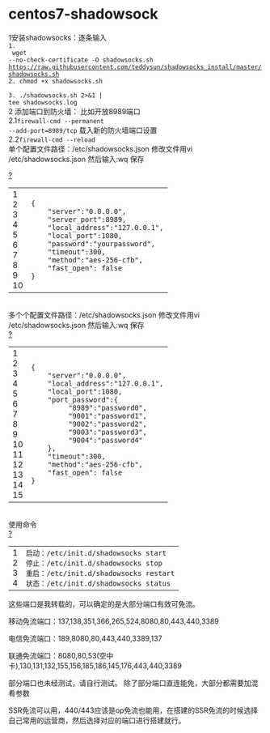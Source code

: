# centos7-shadowsock
1安装shadowsocks：逐条输入</br>
<code>1.   <br> wget --no-check-certificate -O shadowsocks.sh https://raw.githubusercontent.com/teddysun/shadowsocks_install/master/shadowsocks.sh
2. chmod +x shadowsocks.sh</br>
<br>3.    ./shadowsocks.sh 2>&1 | tee shadowsocks.log</code></br>
2 添加端口到防火墙：
比如开放8989端口</br>
2.1<code>firewall-cmd --permanent --add-port=8989/tcp</code>
载入新的防火墙端口设置</br>
2.2<code>firewall-cmd --reload</code></br>
单个配置文件路径：/etc/shadowsocks.json 修改文件用vi /etc/shadowsocks.json 然后输入:wq 保存
<link rel='stylesheet' type='text/css' href='http://tools.oschina.net/js/syntaxhighlighter_3.0.83/styles/shCoreDjango.css'/><div id="highlighter_449060" class="syntaxhighlighter  js"><div class="toolbar"><span><a href="#" class="toolbar_item command_help help">?</a></span></div><table border="0" cellpadding="0" cellspacing="0"><tbody><tr><td class="gutter"><div class="line number1 index0 alt2">1</div><div class="line number2 index1 alt1">2</div><div class="line number3 index2 alt2">3</div><div class="line number4 index3 alt1">4</div><div class="line number5 index4 alt2">5</div><div class="line number6 index5 alt1">6</div><div class="line number7 index6 alt2">7</div><div class="line number8 index7 alt1">8</div><div class="line number9 index8 alt2">9</div><div class="line number10 index9 alt1">10</div></td><td class="code"><div class="container"><div class="line number1 index0 alt2"><code class="js plain">{</code></div><div class="line number2 index1 alt1"><code class="js spaces">&nbsp;&nbsp;&nbsp;&nbsp;</code><code class="js string">"server"</code><code class="js plain">:</code><code class="js string">"0.0.0.0"</code><code class="js plain">,</code></div><div class="line number3 index2 alt2"><code class="js spaces">&nbsp;&nbsp;&nbsp;&nbsp;</code><code class="js string">"server_port"</code><code class="js plain">:8989,</code></div><div class="line number4 index3 alt1"><code class="js spaces">&nbsp;&nbsp;&nbsp;&nbsp;</code><code class="js string">"local_address"</code><code class="js plain">:</code><code class="js string">"127.0.0.1"</code><code class="js plain">,</code></div><div class="line number5 index4 alt2"><code class="js spaces">&nbsp;&nbsp;&nbsp;&nbsp;</code><code class="js string">"local_port"</code><code class="js plain">:1080,</code></div><div class="line number6 index5 alt1"><code class="js spaces">&nbsp;&nbsp;&nbsp;&nbsp;</code><code class="js string">"password"</code><code class="js plain">:</code><code class="js string">"yourpassword"</code><code class="js plain">,</code></div><div class="line number7 index6 alt2"><code class="js spaces">&nbsp;&nbsp;&nbsp;&nbsp;</code><code class="js string">"timeout"</code><code class="js plain">:300,</code></div><div class="line number8 index7 alt1"><code class="js spaces">&nbsp;&nbsp;&nbsp;&nbsp;</code><code class="js string">"method"</code><code class="js plain">:</code><code class="js string">"aes-256-cfb"</code><code class="js plain">,</code></div><div class="line number9 index8 alt2"><code class="js spaces">&nbsp;&nbsp;&nbsp;&nbsp;</code><code class="js string">"fast_open"</code><code class="js plain">:&nbsp;</code><code class="js keyword">false</code></div><div class="line number10 index9 alt1"><code class="js plain">}</code></div></div></td></tr></tbody></table></div>
</br>
多个个配置文件路径：/etc/shadowsocks.json 修改文件用vi /etc/shadowsocks.json 然后输入:wq 保存</br>
<link rel='stylesheet' type='text/css' href='http://tools.oschina.net/js/syntaxhighlighter_3.0.83/styles/shCoreDjango.css'/><div id="highlighter_347772" class="syntaxhighlighter  js"><div class="toolbar"><span><a href="#" class="toolbar_item command_help help">?</a></span></div><table border="0" cellpadding="0" cellspacing="0"><tbody><tr><td class="gutter"><div class="line number1 index0 alt2">1</div><div class="line number2 index1 alt1">2</div><div class="line number3 index2 alt2">3</div><div class="line number4 index3 alt1">4</div><div class="line number5 index4 alt2">5</div><div class="line number6 index5 alt1">6</div><div class="line number7 index6 alt2">7</div><div class="line number8 index7 alt1">8</div><div class="line number9 index8 alt2">9</div><div class="line number10 index9 alt1">10</div><div class="line number11 index10 alt2">11</div><div class="line number12 index11 alt1">12</div><div class="line number13 index12 alt2">13</div><div class="line number14 index13 alt1">14</div><div class="line number15 index14 alt2">15</div></td><td class="code"><div class="container"><div class="line number1 index0 alt2"><code class="js plain">{</code></div><div class="line number2 index1 alt1"><code class="js spaces">&nbsp;&nbsp;&nbsp;&nbsp;</code><code class="js string">"server"</code><code class="js plain">:</code><code class="js string">"0.0.0.0"</code><code class="js plain">,</code></div><div class="line number3 index2 alt2"><code class="js spaces">&nbsp;&nbsp;&nbsp;&nbsp;</code><code class="js string">"local_address"</code><code class="js plain">:</code><code class="js string">"127.0.0.1"</code><code class="js plain">,</code></div><div class="line number4 index3 alt1"><code class="js spaces">&nbsp;&nbsp;&nbsp;&nbsp;</code><code class="js string">"local_port"</code><code class="js plain">:1080,</code></div><div class="line number5 index4 alt2"><code class="js spaces">&nbsp;&nbsp;&nbsp;&nbsp;</code><code class="js string">"port_password"</code><code class="js plain">:{</code></div><div class="line number6 index5 alt1"><code class="js spaces">&nbsp;&nbsp;&nbsp;&nbsp;&nbsp;&nbsp;&nbsp;&nbsp;&nbsp;</code><code class="js string">"8989"</code><code class="js plain">:</code><code class="js string">"password0"</code><code class="js plain">,</code></div><div class="line number7 index6 alt2"><code class="js spaces">&nbsp;&nbsp;&nbsp;&nbsp;&nbsp;&nbsp;&nbsp;&nbsp;&nbsp;</code><code class="js string">"9001"</code><code class="js plain">:</code><code class="js string">"password1"</code><code class="js plain">,</code></div><div class="line number8 index7 alt1"><code class="js spaces">&nbsp;&nbsp;&nbsp;&nbsp;&nbsp;&nbsp;&nbsp;&nbsp;&nbsp;</code><code class="js string">"9002"</code><code class="js plain">:</code><code class="js string">"password2"</code><code class="js plain">,</code></div><div class="line number9 index8 alt2"><code class="js spaces">&nbsp;&nbsp;&nbsp;&nbsp;&nbsp;&nbsp;&nbsp;&nbsp;&nbsp;</code><code class="js string">"9003"</code><code class="js plain">:</code><code class="js string">"password3"</code><code class="js plain">,</code></div><div class="line number10 index9 alt1"><code class="js spaces">&nbsp;&nbsp;&nbsp;&nbsp;&nbsp;&nbsp;&nbsp;&nbsp;&nbsp;</code><code class="js string">"9004"</code><code class="js plain">:</code><code class="js string">"password4"</code></div><div class="line number11 index10 alt2"><code class="js spaces">&nbsp;&nbsp;&nbsp;&nbsp;</code><code class="js plain">},</code></div><div class="line number12 index11 alt1"><code class="js spaces">&nbsp;&nbsp;&nbsp;&nbsp;</code><code class="js string">"timeout"</code><code class="js plain">:300,</code></div><div class="line number13 index12 alt2"><code class="js spaces">&nbsp;&nbsp;&nbsp;&nbsp;</code><code class="js string">"method"</code><code class="js plain">:</code><code class="js string">"aes-256-cfb"</code><code class="js plain">,</code></div><div class="line number14 index13 alt1"><code class="js spaces">&nbsp;&nbsp;&nbsp;&nbsp;</code><code class="js string">"fast_open"</code><code class="js plain">:&nbsp;</code><code class="js keyword">false</code></div><div class="line number15 index14 alt2"><code class="js plain">}</code></div></div></td></tr></tbody></table></div></br>
使用命令
</br><link rel='stylesheet' type='text/css' href='http://tools.oschina.net/js/syntaxhighlighter_3.0.83/styles/shCoreDjango.css'/><div id="highlighter_969916" class="syntaxhighlighter  js"><div class="toolbar"><span><a href="#" class="toolbar_item command_help help">?</a></span></div><table border="0" cellpadding="0" cellspacing="0"><tbody><tr><td class="gutter"><div class="line number1 index0 alt2">1</div><div class="line number2 index1 alt1">2</div><div class="line number3 index2 alt2">3</div><div class="line number4 index3 alt1">4</div></td><td class="code"><div class="container"><div class="line number1 index0 alt2"><code class="js plain">启动：/etc/init.d/shadowsocks&nbsp;start</code></div><div class="line number2 index1 alt1"><code class="js plain">停止：/etc/init.d/shadowsocks&nbsp;stop</code></div><div class="line number3 index2 alt2"><code class="js plain">重启：/etc/init.d/shadowsocks&nbsp;restart</code></div><div class="line number4 index3 alt1"><code class="js plain">状态：/etc/init.d/shadowsocks&nbsp;status</code></div></div></td></tr></tbody></table></div>
这些端口是我转载的，可以确定的是大部分端口有效可免流。

移动免流端口：137,138,351,366,265,524,8080,80,443,440,3389

电信免流端口：189,8080,80,443,440,3389,137

联通免流端口：8080,80,53(空中卡),130,131,132,155,156,185,186,145,176,443,440,3389

部分端口也未经测试，请自行测试。
除了部分端口直连能免，大部分都需要加混肴参数 

SSR免流可以用，440/443应该是op免流也能用，在搭建的SSR免流的时候选择自己常用的运营商，然后选择对应的端口进行搭建就行。
